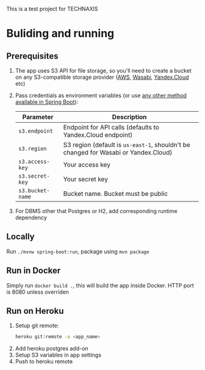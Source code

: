 This is a test project for TECHNAXIS

# Buliding and running

## Prerequisites

1. The app uses S3 API for file storage, so you'll need to create a bucket on any S3-compatible storage provider 
([AWS](https://aws.amazon.com), [Wasabi](https://wasabi.com), [Yandex.Cloud](https://cloud.yandex.ru/) etc)

2. Pass credentials as environment variables (or use [any other method available in Spring Boot](https://docs.spring.io/spring-boot/docs/current/reference/html/boot-features-external-config.html)):

    Parameter       | Description
    -------------   |----------
    `s3.endpoint`   | Endpoint for API calls (defaults to Yandex.Cloud endpoint)
    `s3.region`     | S3 region (default is `us-east-1`, shouldn't be changed for Wasabi or Yandex.Cloud)
    `s3.access-key` | Your access key
    `s3.secret-key` | Your secret key    
    `s3.bucket-name`| Bucket name. Bucket must be public
    
3. For DBMS other that Postgres or H2, add corresponding runtime dependency
    
## Locally

Run `./mvnw spring-boot:run`, package using `mvn package` 

## Run in Docker

Simply run `docker build .`, this will build the app inside Docker. HTTP port is 8080 unless overriden

## Run on Heroku

1. Setup git remote: 
    ```bash
    heroku git:remote -a <app_name>
    ```
2. Add heroku postgres add-on
3. Setup S3 variables in app settings 
4. Push to heroku remote